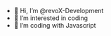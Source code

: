 - 👋 Hi, I’m @revoX-Development
- 👀 I’m interested in coding
- 🌱 I’m coding with Javascript

<!---
revoX-Development/revoX-Development is a ✨ special ✨ repository because its `README.md` (this file) appears on your GitHub profile.
You can click the Preview link to take a look at your changes.
--->
